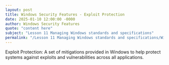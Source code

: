 ```yaml
---
layout: post
title: Windows Security Features - Exploit Protection
date: 2025-01-10 12:00:00 -0000
author: Windows Security Features
quote: "content here"
subject: "Lesson 11 Managing Windows standards and specifications"
permalink: "/Lesson 11 Managing Windows standards and specifications/Windows Security Features/Windows Security Features - Exploit Protection"
---
```


Exploit Protection: A set of mitigations provided in Windows to help protect systems against exploits and vulnerabilities across all applications.
